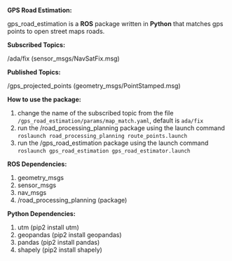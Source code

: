 **GPS Road Estimation:**

gps_road_estimation is a **ROS** package written in **Python** that matches gps points to open street maps roads.

**Subscribed Topics:**

/ada/fix (sensor_msgs/NavSatFix.msg)

**Published Topics:**

/gps_projected_points (geometry_msgs/PointStamped.msg)

**How to use the package:**

1. change the name of the subscribed topic from the file `/gps_road_estimation/params/map_match.yaml`, default is `ada/fix`
2. run the /road_processing_planning package using the launch command `roslaunch road_processing_planning route_points.launch`
3. run the /gps_road_estimation package using the launch command `roslaunch gps_road_estimation gps_road_estimator.launch`

**ROS Dependencies:**

1. geometry_msgs
2. sensor_msgs
3. nav_msgs
4. /road_processing_planning (package)

**Python Dependencies:**

1. utm (pip2 install utm)
2. geopandas (pip2 install geopandas)
3. pandas (pip2 install pandas)
4. shapely (pip2 install shapely)
